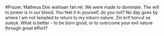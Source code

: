 #Prazer, Matheus
Dov wahlaan fah rel. We were made to dominate. The will to power is in our blood. You feel it in yourself, do you not?
No day goes by where I am not tempted to return to my inborn nature. Zin krif horvut se suleyk.
What is better - to be born good, or to overcome your evil nature through great effort?


